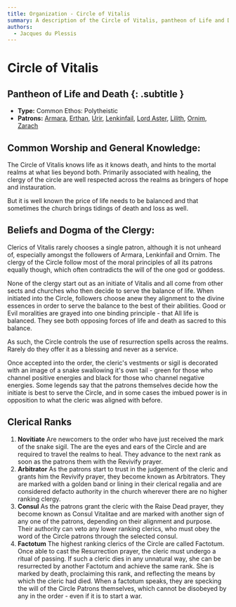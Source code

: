 ```yaml
---
title: Organization - Circle of Vitalis
summary: A description of the Circle of Vitalis, pantheon of Life and Death.
authors:
  - Jacques du Plessis
---
```


# Circle of Vitalis
## Pantheon of Life and Death {: .subtitle }

- **Type:** Common Ethos: Polytheistic
- **Patrons:** [Armara](/religion/deities/armara), [Erthan](/religion/deities/erthan), [Urir](/religion/deities/erigrim), [Lenkinfail](/religion/deities/lenkinfail), [Lord Aster](/religion/deities/lord_aster), [Lilith](/religion/deities/lilith), [Ornim](/religion/deities/ornim), [Zarach](/religion/deities/zarach)

## Common Worship and General Knowledge:
The Circle of Vitalis knows life as it knows death, and hints to the mortal realms at what lies beyond both.  Primarily associated with healing, the clergy of the circle are well respected across the realms as bringers of hope and instauration.

But it is well known the price of life needs to be balanced and that sometimes the church brings tidings of death and loss as well.

## Beliefs and Dogma of the Clergy:
Clerics of Vitalis rarely chooses a single patron, although it is not unheard of, especially amongst the followers of Armara, Lenkinfail and Ornim.  The clergy of the Circle follow most of the moral principles of all its patrons equally though, which often contradicts the will of the one god or goddess.

None of the clergy start out as an initiate of Vitalis and all come from other sects and churches who then decide to serve the balance of life. When initiated into the Circle, followers choose anew they alignment to the divine essences in order to serve the balance to the best of their abilities.  Good or Evil moralities are grayed into one binding principle - that All life is balanced.  They see both opposing forces of life and death as sacred to this balance.

As such, the Circle controls the use of resurrection spells across the realms.  Rarely do they offer it as a blessing and never as a service.

Once accepted into the order, the cleric's vestments or sigil is decorated with an image of a snake swallowing it's own tail - green for those who channel positive energies and black for those who channel negative energies.  Some legends say that the patrons themselves decide how the initiate is best to serve the Circle, and in some cases the imbued power is in opposition to what the cleric was aligned with before.

## Clerical Ranks

1. **Novitiate** Are newcomers to the order who have just received the mark of the snake sigil.  The are the eyes and ears of the Circle and are required to travel the realms to heal. They advance to the next rank as soon as the patrons them with the Revivify prayer.
2. **Arbitrator** As the patrons start to trust in the judgement of the cleric and grants him the Revivify prayer, they become known as Arbitrators.  They are marked with a golden band or lining in their clerical regalia and are considered defacto authority in the church wherever there are no higher ranking clergy.
3. **Consul** As the patrons grant the cleric with the Raise Dead prayer, they become known as Consul Vitalitae and are marked with another sign of any one of the patrons, depending on their alignment and purpose.  Their authority can veto any lower ranking clerics, who must obey the word of the Circle patrons through the selected consul.
4. **Factotum** The highest ranking clerics of the Circle are called Factotum.  Once able to cast the Resurrection prayer, the cleric must undergo a ritual of passing.  If such a cleric dies in any unnatural way, she can be resurrected by another Factotum and achieve the same rank. She is marked by death, proclaiming this rank, and reflecting the means by which the cleric had died. When a factotum speaks, they are specking the will of the Circle Patrons themselves, which cannot be disobeyed by any in the order - even if it is to start a war.
